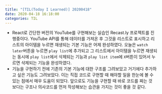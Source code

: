 ```yaml
---
title: "[TIL(Today I Learned)] 20200418"
date: 2020-04-18 16:18:00
categories: TIL
---
```


* React로 간단한 버전의 YouTube를 구현해보는 실습인 Recast.ly 프로젝트를 진행중이다. YouTube API를 통해 데이터를 가져온 후 그것을 리스트로 표시하고 리스트의 아이템을 누르면 재생되는 기본 기능은 어제 완성하였다. 오늘은 `watch later`버튼을 누르면 `play list`에 추가되고 그 리스트에서 아이템을 누르면 재생되는 동시에 `play list`에서 삭제되는 기능과 `play list item`에 `X`버튼이 있어서 누르면 삭제되는 기능을 완성하였다.
* 기능을 구현하기 전에 기존의 기본 기능에 대한 구조를 그려보았고 거기에다 추가하고 싶은 기능도 그려보았다. 이는 직접 코드로 구현할 때 해야할 일을 한눈에 볼 수 있는 점에서 매우 도움이 되었다. 앞으로도 기능을 구현할 때 바로 코드를 짜는 것 보다는 구조나 의사코드를 먼저 작성해보는 습관을 가지는 것이 좋을 것 같다.  
